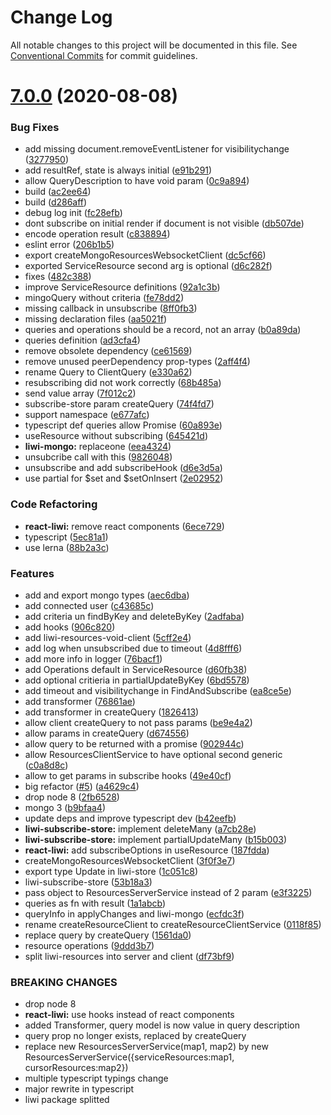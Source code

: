 # Change Log

All notable changes to this project will be documented in this file.
See [Conventional Commits](https://conventionalcommits.org) for commit guidelines.

# [7.0.0](https://github.com/liwijs/liwi/compare/v0.18.8...v7.0.0) (2020-08-08)


### Bug Fixes

* add missing document.removeEventListener for visibilitychange ([3277950](https://github.com/liwijs/liwi/commit/3277950))
* add resultRef, state is always initial ([e91b291](https://github.com/liwijs/liwi/commit/e91b291))
* allow QueryDescription to have void param ([0c9a894](https://github.com/liwijs/liwi/commit/0c9a894))
* build ([ac2ee64](https://github.com/liwijs/liwi/commit/ac2ee64))
* build ([d286aff](https://github.com/liwijs/liwi/commit/d286aff))
* debug log init ([fc28efb](https://github.com/liwijs/liwi/commit/fc28efb))
* dont subscribe on initial render if document is not visible ([db507de](https://github.com/liwijs/liwi/commit/db507de))
* encode operation result ([c838894](https://github.com/liwijs/liwi/commit/c838894))
* eslint error ([206b1b5](https://github.com/liwijs/liwi/commit/206b1b5))
* export createMongoResourcesWebsocketClient ([dc5cf66](https://github.com/liwijs/liwi/commit/dc5cf66))
* exported ServiceResource second arg is optional ([d6c282f](https://github.com/liwijs/liwi/commit/d6c282f))
* fixes ([482c388](https://github.com/liwijs/liwi/commit/482c388))
* improve ServiceResource definitions ([92a1c3b](https://github.com/liwijs/liwi/commit/92a1c3b))
* mingoQuery without criteria ([fe78dd2](https://github.com/liwijs/liwi/commit/fe78dd2))
* missing callback in unsubscribe ([8ff0fb3](https://github.com/liwijs/liwi/commit/8ff0fb3))
* missing declaration files ([aa5021f](https://github.com/liwijs/liwi/commit/aa5021f))
* queries and operations should be a record, not an array ([b0a89da](https://github.com/liwijs/liwi/commit/b0a89da))
* queries definition ([ad3cfa4](https://github.com/liwijs/liwi/commit/ad3cfa4))
* remove obsolete dependency ([ce61569](https://github.com/liwijs/liwi/commit/ce61569))
* remove unused peerDependency prop-types ([2aff4f4](https://github.com/liwijs/liwi/commit/2aff4f4))
* rename Query to ClientQuery ([e330a62](https://github.com/liwijs/liwi/commit/e330a62))
* resubscribing did not work correctly ([68b485a](https://github.com/liwijs/liwi/commit/68b485a))
* send value array ([7f012c2](https://github.com/liwijs/liwi/commit/7f012c2))
* subscribe-store param createQuery ([74f4fd7](https://github.com/liwijs/liwi/commit/74f4fd7))
* support namespace ([e677afc](https://github.com/liwijs/liwi/commit/e677afc))
* typescript def queries allow Promise ([60a893e](https://github.com/liwijs/liwi/commit/60a893e))
* useResource without subscribing ([645421d](https://github.com/liwijs/liwi/commit/645421d))
* **liwi-mongo:** replaceone ([eea4324](https://github.com/liwijs/liwi/commit/eea4324))
* unsubcribe call with this ([9826048](https://github.com/liwijs/liwi/commit/9826048))
* unsubscribe and add subscribeHook ([d6e3d5a](https://github.com/liwijs/liwi/commit/d6e3d5a))
* use partial for $set and $setOnInsert ([2e02952](https://github.com/liwijs/liwi/commit/2e02952))


### Code Refactoring

* **react-liwi:** remove react components ([6ece729](https://github.com/liwijs/liwi/commit/6ece729))
* typescript ([5ec81a1](https://github.com/liwijs/liwi/commit/5ec81a1))
* use lerna ([88b2a3c](https://github.com/liwijs/liwi/commit/88b2a3c))


### Features

* add and export mongo types ([aec6dba](https://github.com/liwijs/liwi/commit/aec6dba))
* add connected user ([c43685c](https://github.com/liwijs/liwi/commit/c43685c))
* add criteria un findByKey and deleteByKey ([2adfaba](https://github.com/liwijs/liwi/commit/2adfaba))
* add hooks ([906c820](https://github.com/liwijs/liwi/commit/906c820))
* add liwi-resources-void-client ([5cff2e4](https://github.com/liwijs/liwi/commit/5cff2e4))
* add log when unsubscribed due to timeout ([4d8fff6](https://github.com/liwijs/liwi/commit/4d8fff6))
* add more info in logger ([76bacf1](https://github.com/liwijs/liwi/commit/76bacf1))
* add Operations default in ServiceResource ([d60fb38](https://github.com/liwijs/liwi/commit/d60fb38))
* add optional critieria in partialUpdateByKey ([6bd5578](https://github.com/liwijs/liwi/commit/6bd5578))
* add timeout and visibilitychange in FindAndSubscribe ([ea8ce5e](https://github.com/liwijs/liwi/commit/ea8ce5e))
* add transformer ([76861ae](https://github.com/liwijs/liwi/commit/76861ae))
* add transformer in createQuery ([1826413](https://github.com/liwijs/liwi/commit/1826413))
* allow client createQuery to not pass params ([be9e4a2](https://github.com/liwijs/liwi/commit/be9e4a2))
* allow params in createQuery ([d674556](https://github.com/liwijs/liwi/commit/d674556))
* allow query to be returned with a promise ([902944c](https://github.com/liwijs/liwi/commit/902944c))
* allow ResourcesClientService to have optional second generic ([c0a8d8c](https://github.com/liwijs/liwi/commit/c0a8d8c))
* allow to get params in subscribe hooks ([49e40cf](https://github.com/liwijs/liwi/commit/49e40cf))
* big refactor ([#5](https://github.com/liwijs/liwi/issues/5)) ([a4629c4](https://github.com/liwijs/liwi/commit/a4629c4))
* drop node 8 ([2fb6528](https://github.com/liwijs/liwi/commit/2fb6528))
* mongo 3 ([b9bfaa4](https://github.com/liwijs/liwi/commit/b9bfaa4))
* update deps and improve typescript dev ([b42eefb](https://github.com/liwijs/liwi/commit/b42eefb))
* **liwi-subscribe-store:** implement deleteMany ([a7cb28e](https://github.com/liwijs/liwi/commit/a7cb28e))
* **liwi-subscribe-store:** implement partialUpdateMany ([b15b003](https://github.com/liwijs/liwi/commit/b15b003))
* **react-liwi:** add subscribeOptions in useResource ([187fdda](https://github.com/liwijs/liwi/commit/187fdda))
* createMongoResourcesWebsocketClient ([3f0f3e7](https://github.com/liwijs/liwi/commit/3f0f3e7))
* export type Update in liwi-store ([1c051c8](https://github.com/liwijs/liwi/commit/1c051c8))
* liwi-subscribe-store ([53b18a3](https://github.com/liwijs/liwi/commit/53b18a3))
* pass object to ResourcesServerService instead of 2 param ([e3f3225](https://github.com/liwijs/liwi/commit/e3f3225))
* queries as fn with result ([1a1abcb](https://github.com/liwijs/liwi/commit/1a1abcb))
* queryInfo in applyChanges and liwi-mongo ([ecfdc3f](https://github.com/liwijs/liwi/commit/ecfdc3f))
* rename createResourceClient to createResourceClientService ([0118f85](https://github.com/liwijs/liwi/commit/0118f85))
* replace query by createQuery ([1561da0](https://github.com/liwijs/liwi/commit/1561da0))
* resource operations ([9ddd3b7](https://github.com/liwijs/liwi/commit/9ddd3b7))
* split liwi-resources into server and client ([df73bf9](https://github.com/liwijs/liwi/commit/df73bf9))


### BREAKING CHANGES

* drop node 8
* **react-liwi:** use hooks instead of react components
* added Transformer, query model is now value in query description
* query prop no longer exists, replaced by createQuery
* replace new ResourcesServerService(map1, map2) by new ResourcesServerService({serviceResources:map1, cursorResources:map2})
* multiple typescript typings change
* major rewrite in typescript
* liwi package splitted
